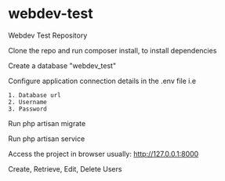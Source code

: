 # webdev-test
Webdev Test Repository

Clone the repo and run composer install, to install dependencies

Create a database "webdev_test"

Configure application connection details in the .env file i.e
 
    1. Database url
    2. Username
    3. Password
    

Run php artisan migrate

Run php artisan service

Access the project in browser usually: http://127.0.0.1:8000

Create, Retrieve, Edit, Delete Users

